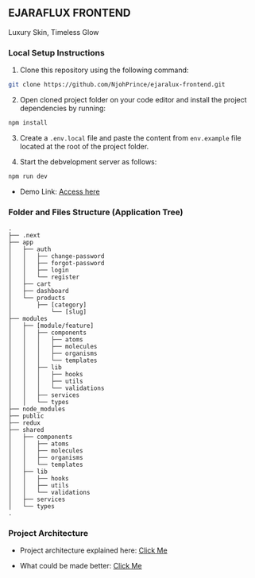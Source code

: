## EJARAFLUX FRONTEND

Luxury Skin, Timeless Glow

### Local Setup Instructions

1. Clone this repository using the following command:

```bash
git clone https://github.com/NjohPrince/ejaralux-frontend.git
```

2. Open cloned project folder on your code editor and install the project dependencies by running:

```bash
npm install
```

3. Create a `.env.local` file and paste the content from `env.example` file located at the root of the project folder.

4. Start the debvelopment server as follows:

```bash
npm run dev
```

- Demo Link: [Access here](https://ejaralux.vercel.app)

### Folder and Files Structure (Application Tree)

    .
    ├── .next
    ├── app
    │   ├── auth
    │   │   ├── change-password
    │   │   ├── forgot-password
    │   │   ├── login
    │   │   └── register
    │   ├── cart
    │   ├── dashboard
    │   └── products
    │       ├── [category]
    │           └── [slug]
    ├── modules
    │   ├── [module/feature]
    │   │   ├── components
    │   │   │   ├── atoms
    │   │   │   ├── molecules
    │   │   │   ├── organisms
    │   │   │   └── templates
    │   │   ├── lib
    │   │   │   ├── hooks
    │   │   │   ├── utils
    │   │   │   └── validations
    │   │   ├── services
    │   │   └── types
    ├── node_modules
    ├── public
    ├── redux
    ├── shared
    │   ├── components
    │   │   ├── atoms
    │   │   ├── molecules
    │   │   ├── organisms
    │   │   └── templates
    │   ├── lib
    │   │   ├── hooks
    │   │   ├── utils
    │   │   └── validations
    │   ├── services
    │   └── types
    .

### Project Architecture

- Project architecture explained here: [Click Me](https://github.com/NjohPrince/ejaralux-frontend/blob/main/ARCHITECTURE.md)

- What could be made better: [Click Me](https://github.com/NjohPrince/ejaralux-frontend/blob/main/IMPROVEMENTS.md)